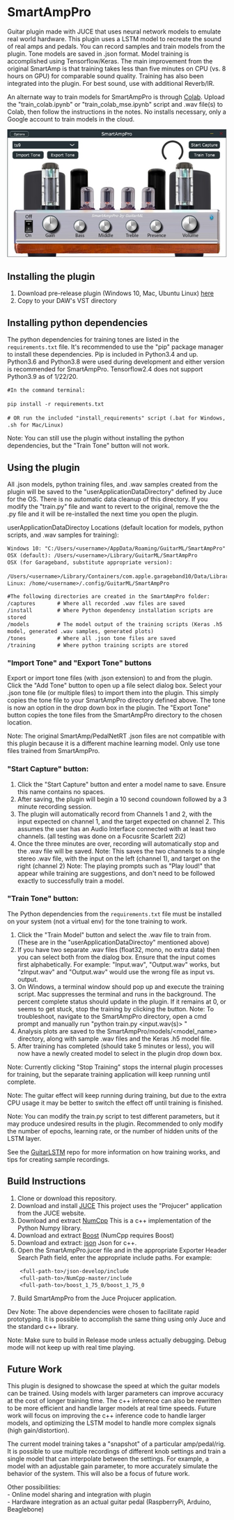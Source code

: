 # SmartAmpPro

Guitar plugin made with JUCE that uses neural network models to emulate real world hardware.
This plugin uses a LSTM model to recreate the sound of real amps and pedals. You can record
samples and train models from the plugin. Tone models are saved in .json format. Model training
is accomplished using Tensorflow/Keras. The main improvement from the original SmartAmp is that
training takes less than five minutes on CPU (vs. 8 hours on GPU) for comparable sound quality.
Training has also been integrated into the plugin. For best sound, use with additional Reverb/IR.

An alternate way to train models for SmartAmpPro is through [Colab](https://colab.research.google.com/notebooks/intro.ipynb#recent=true). 
Upload the "train_colab.ipynb" or "train_colab_mse.ipynb" script and .wav file(s) to Colab, then follow the instructions in the notes. 
No installs necessary, only a Google account to train models in the cloud.

![app](https://github.com/GuitarML/SmartAmpPro/blob/main/resources/plugin.jpg)

## Installing the plugin

1. Download pre-release plugin (Windows 10, Mac, Ubuntu Linux) [here](https://github.com/GuitarML/SmartAmpPro/releases/tag/v0.1-alpha)
2. Copy to your DAW's VST directory

## Installing python dependencies

The python dependencies for training tones are listed in the ```requirements.txt``` file. It's 
recommended to use the "pip" package manager to install these dependencies. Pip is included in 
Python3.4 and up. Python3.6 and Python3.8 were used during development and either version is
recommended for SmartAmpPro.  Tensorflow2.4 does not support Python3.9 as of 1/22/20.

```
#In the command terminal:

pip install -r requirements.txt

# OR run the included "install_requirements" script (.bat for Windows, .sh for Mac/Linux)
```

Note: You can still use the plugin without installing the python dependencies, but the 
      "Train Tone" button will not work.

## Using the plugin

All .json models, python training files, and .wav samples created from the plugin will be saved to the
"userApplicationDataDirectory" defined by Juce for the OS. There is no automatic data cleanup of this 
directory. If you modify the "train.py" file and want to revert to the original, remove the the .py file 
and it will be re-installed the next time you open the plugin.

userApplicationDataDirectoy Locations (default location for models, python scripts, and .wav samples for training):
```
Windows 10: "C:/Users/<username>/AppData/Roaming/GuitarML/SmartAmpPro"
OSX (default): /Users/<username>/Library/GuitarML/SmartAmpPro
OSX (for Garageband, substitute appropriate version): 
    /Users/<username>/Library/Containers/com.apple.garageband10/Data/Library/GuitarML/SmartAmpPro
Linux: /home/<username>/.config/GuitarML/SmartAmpPro
```
```
#The following directories are created in the SmartAmpPro folder:
/captures		# Where all recorded .wav files are saved
/install		# Where Python dependency installation scripts are stored
/models			# The model output of the training scripts (Keras .h5 model, generated .wav samples, generated plots)
/tones			# Where all .json tone files are saved
/training		# Where python training scripts are stored
```

### "Import Tone" and "Export Tone" buttons
Export or import tone files (with .json extension) to and from the plugin. Click the "Add Tone" button to open up 
a file select dialog box. Select your .json tone file (or multiple files) to import them into the plugin. 
This simply copies the tone file to your SmartAmpPro directory defined above. The tone is now an option
in the drop down box in the plugin. The "Export Tone" button copies the tone files from the SmartAmpPro
directory to the chosen location.

Note: The original SmartAmp/PedalNetRT .json files are not compatible with this plugin because it is a
different machine learning model. Only use tone files trained from SmartAmpPro.

### "Start Capture" button:

1. Click the "Start Capture" button and enter a model name to save. Ensure this name contains no spaces. 
2. After saving, the plugin will begin a 10 second coundown followed by a 3 minute recording session.
3. The plugin will automatically record from Channels 1 and 2, with the input expected on channel 1, and the target
   expected on channel 2. This assumes the user has an Audio Interface connected with at least two channels.
   (all testing was done on a Focusrite Scarlett 2i2)
4. Once the three minutes are over, recording will automatically stop and the .wav file will be saved.
   Note: This saves the two channels to a single stereo .wav file, with the input on the left (channel 1), and target on the right (channel 2)
   Note: The playing prompts such as "Play loud!" that appear while training are suggestions, and don't need to be
          followed exactly to successfully train a model.

### "Train Tone" button:

The Python dependencies from the ```requirements.txt``` file must be installed on your system (not a virtual env)
for the tone training to work.

1. Click the "Train Model" button and select the .wav file to train from.
    (These are in the "userApplicationDataDirectoy" mentioned above)
2. If you have two separate .wav files (float32, mono, no extra data) then you can select both from the
   dialog box. Ensure that the input comes first alphabetically. For example:
	"Input.wav", "Output.wav" works, but  "zInput.wav" and "Output.wav" would use the wrong file as input vs. output.
3. On Windows, a terminal window should pop up and execute the training script. Mac suppresses the terminal and runs in the background.
   The percent complete status should update in the plugin. If it remains at 0, or seems to get stuck, stop the training by clicking
   the button. 
   Note: To troubleshoot, navigate to the SmartAmpPro directory, open a cmd prompt and manually run "python train.py <input.wav(s)> <name>"
4. Analysis plots are saved to the SmartAmpPro/models/<model_name> directory, along with sample .wav files and the Keras .h5 model file.
5. After training has completed (should take 5 minutes or less), you will now have a newly created model to select in the plugin drop down box.
	
Note: Currently clicking "Stop Training" stops the internal plugin processes for training, but the separate training application will keep running until complete.

Note: The guitar effect will keep running during training, but due to the extra CPU usage it may be better to switch the effect off until training is finished. 

Note: You can modify the train.py script to test different parameters, but it may produce undesired results in the plugin. Recommended to only
      modify the number of epochs, learning rate, or the number of hidden units of the LSTM layer. 

See the [GuitarLSTM](https://github.com/GuitarML/GuitarLSTM) repo for more information on how training works, and tips for creating sample recordings.

## Build Instructions

1. Clone or download this repository.
2. Download and install [JUCE](https://juce.com/) This project uses the "Projucer" application from the JUCE website. 
3. Download and extract [NumCpp](https://github.com/dpilger26/NumCpp) This is a c++ implementation of the Python Numpy library.
4. Download and extract [Boost](https://www.boost.org/)  (NumCpp requires Boost)
5. Download and extract: [json](https://github.com/nlohmann/json) Json for c++.
6. Open the SmartAmpPro.jucer file and in the appropriate Exporter Header Search Path field, enter the appropriate include paths.
   For example:

```
  	<full-path-to>/json-develop/include
	<full-path-to>/NumCpp-master/include
	<full-path-to>/boost_1_75_0/boost_1_75_0
```
7. Build SmartAmpPro from the Juce Projucer application. 

Dev Note: The above dependencies were chosen to facilitate rapid prototyping. It is possible to accomplish the same
	thing using only Juce and the standard c++ library.

Note: Make sure to build in Release mode unless actually debugging. Debug mode will not keep up with real time playing.


## Future Work

This plugin is designed to showcase the speed at which the guitar models can be trained.  Using models with larger
parameters can improve accuracy at the cost of longer training time. The c++ inference can also be rewritten to be 
more efficient and handle larger models at real time speeds. Future work will focus on improving the c++ inference 
code to handle larger models, and optimizing the LSTM model to handle more complex signals (high gain/distortion).

The current model training takes a "snapshot" of a particular amp/pedal/rig. It is possible to use multiple recordings
of different knob settings and train a single model that can interpolate between the settings. For example, a model
with an adjustable gain parameter, to more accurately simulate the behavior of the system. This will also be a focus
of future work.

Other possibilities: <br>
    - Online model sharing and integration with plugin <br>
    - Hardware integration as an actual guitar pedal (RaspberryPi, Arduino, Beaglebone)<br>
